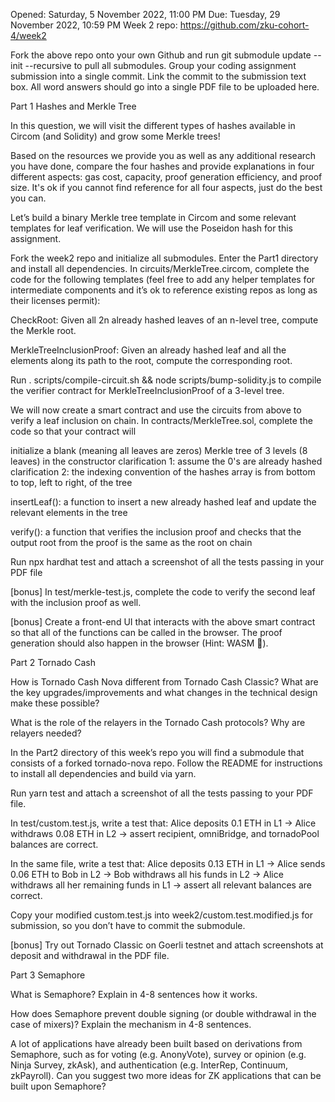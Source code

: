 Opened: Saturday, 5 November 2022, 11:00 PM
Due: Tuesday, 29 November 2022, 10:59 PM
Week 2 repo: https://github.com/zku-cohort-4/week2

Fork the above repo onto your own Github and run git submodule update --init --recursive to pull all submodules. Group your coding assignment submission into a single commit. Link the commit to the submission text box. All word answers should go into a single PDF file to be uploaded here.


Part 1 Hashes and Merkle Tree

In this question, we will visit the different types of hashes available in Circom (and Solidity) and grow some Merkle trees!

Based on the resources we provide you as well as any additional research you have done, compare the four hashes and provide explanations in four different aspects: gas cost, capacity, proof generation efficiency, and proof size. It's ok if you cannot find reference for all four aspects, just do the best you can.


Let’s build a binary Merkle tree template in Circom and some relevant templates for leaf verification. We will use the Poseidon hash for this assignment.

Fork the week2 repo and initialize all submodules. Enter the Part1 directory and install all dependencies. In circuits/MerkleTree.circom, complete the code for the following templates (feel free to add any helper templates for intermediate components and it’s ok to reference existing repos as long as their licenses permit):

CheckRoot: Given all 2n already hashed leaves of an n-level tree, compute the Merkle root.

MerkleTreeInclusionProof: Given an already hashed leaf and all the elements along its path to the root, compute the corresponding root.

Run . scripts/compile-circuit.sh && node scripts/bump-solidity.js to compile the verifier contract for MerkleTreeInclusionProof of a 3-level tree.

We will now create a smart contract and use the circuits from above to verify a leaf inclusion on chain. In contracts/MerkleTree.sol, complete the code so that your contract will

initialize a blank (meaning all leaves are zeros) Merkle tree of 3 levels (8 leaves) in the constructor
clarification 1: assume the 0's are already hashed
clarification 2: the indexing convention of the hashes array is from bottom to top, left to right, of the tree

insertLeaf(): a function to insert a new already hashed leaf and update the relevant elements in the tree

verify(): a function that verifies the inclusion proof and checks that the output root from the proof is the same as the root on chain

Run npx hardhat test and attach a screenshot of all the tests passing in your PDF file

[bonus] In test/merkle-test.js, complete the code to verify the second leaf with the inclusion proof as well.

[bonus] Create a front-end UI that interacts with the above smart contract so that all of the functions can be called in the browser. The proof generation should also happen in the browser (Hint: WASM 👀).


Part 2 Tornado Cash

How is Tornado Cash Nova different from Tornado Cash Classic? What are the key upgrades/improvements and what changes in the technical design make these possible?

What is the role of the relayers in the Tornado Cash protocols? Why are relayers needed?

In the Part2 directory of this week’s repo you will find a submodule that consists of a forked tornado-nova repo. Follow the README for instructions to install all dependencies and build via yarn.

Run yarn test and attach a screenshot of all the tests passing to your PDF file. 

In test/custom.test.js, write a test that: Alice deposits 0.1 ETH in L1 -> Alice withdraws 0.08 ETH in L2 -> assert recipient, omniBridge, and tornadoPool balances are correct.

In the same file, write a test that: Alice deposits 0.13 ETH in L1 -> Alice sends 0.06 ETH to Bob in L2 -> Bob withdraws all his funds in L2 -> Alice withdraws all her remaining funds in L1 -> assert all relevant balances are correct.

Copy your modified custom.test.js into week2/custom.test.modified.js for submission, so you don’t have to commit the submodule.

[bonus] Try out Tornado Classic on Goerli testnet and attach screenshots at deposit and withdrawal in the PDF file.

Part 3 Semaphore

What is Semaphore? Explain in 4-8 sentences how it works.

How does Semaphore prevent double signing (or double withdrawal in the case of mixers)? Explain the mechanism in 4-8 sentences.

A lot of applications have already been built based on derivations from Semaphore, such as for voting (e.g. AnonyVote), survey or opinion (e.g. Ninja Survey, zkAsk), and authentication (e.g. InterRep, Continuum, zkPayroll). Can you suggest two more ideas for ZK applications that can be built upon Semaphore?
